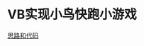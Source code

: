 # VB实现小鸟快跑小游戏
[思路和代码](https://blog.csdn.net/liu17234050/article/details/133245542?spm=1001.2014.3001.5501)
